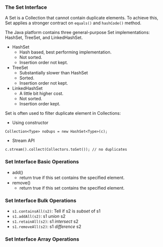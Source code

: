 ### The Set Interface
A Set is a Collection that cannot contain duplicate elements. To achieve this, Set applies a stronger contract on `equals()` and `hashCode()` method.

The Java platform contains three general-purpose Set implementations: HashSet, TreeSet, and LinkedHashSet.
- HashSet
  - Hash based, best performing implementation.
  - Not sorted.
  - Insertion order not kept.
- TreeSet
  - Substantially slower than HashSet
  - Sorted.
  - Insertion order not kept.
- LinkedHashSet
  - A little bit higher cost.
  - Not sorted.
  - Insertion order kept.

Set is often used to filter duplicate element in Collections:
- Using constructor

```
Collection<Type> noDups = new HashSet<Type>(c);
```

- Stream API

```
c.stream().collect(Collectors.toSet()); // no duplicates
```

### Set Interface Basic Operations
- add()
  - return true if this set contains the specified element.
- remove()
  - return true if this set contains the specified element.

### Set Interface Bulk Operations
- `s1.containsAll(s2)`: Tell if s2 is *subset* of s1
- `s1.addAll(s2)`: s1 *union* s2
- `s1.retainAll(s2)`: s1 *intersect* s2
- `s1.removeAll(s2)`: s1 *difference* s2

### Set Interface Array Operations
